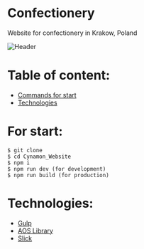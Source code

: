 # Confectionery
Website for confectionery in Krakow, Poland



![Header](https://github.com/Alex-Hlatsko/Cynamon_Website/blob/master/for_readme/banner.jpg)

# Table of content:
* [Commands for start](#for-start)
* [Technologies](#technologies)


# For start:

```
$ git clone
$ cd Cynamon_Website
$ npm i
$ npm run dev (for development)
$ npm run build (for production)
```

# Technologies:

- [Gulp](https://gulpjs.com/)
- [AOS Library](https://michalsnik.github.io/aos/)
- [Slick](https://kenwheeler.github.io/slick/)
